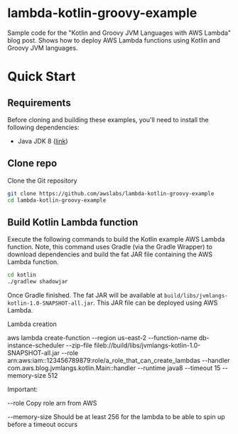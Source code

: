 # lambda-kotlin-groovy-example

Sample code for the "Kotlin and Groovy JVM Languages with AWS Lambda" blog post. Shows how to deploy AWS Lambda functions using Kotlin and Groovy JVM languages.

# Quick Start

## Requirements

Before cloning and building these examples, you'll need to install the following dependencies:
* Java JDK 8 ([link](http://www.oracle.com/technetwork/java/javase/downloads/index-jsp-138363.html))

## Clone repo

Clone the Git repository

```bash
git clone https://github.com/awslabs/lambda-kotlin-groovy-example
cd lambda-kotlin-groovy-example
```

## Build Kotlin Lambda function

Execute the following commands to build the Kotlin example AWS Lambda function. Note, this command uses Gradle (via the Gradle Wrapper) to download dependencies and build the fat JAR file containing the AWS Lambda function.

```bash
cd kotlin
./gradlew shadowjar
```

Once Gradle finished. The fat JAR will be available at `build/libs/jvmlangs-kotlin-1.0-SNAPSHOT-all.jar`. This JAR file can be deployed using AWS Lambda.

Lambda creation

aws lambda create-function --region us-east-2 --function-name db-instance-scheduler --zip-file fileb://build/libs/jvmlangs-kotlin-1.0-SNAPSHOT-all.jar --role arn:aws:iam::123456789879:role/a_role_that_can_create_lambdas --handler com.aws.blog.jvmlangs.kotlin.Main::handler --runtime java8 --timeout 15 --memory-size 512

Important:

--role 
    Copy role arn from AWS 

--memory-size
    Should be at least 256 for the lambda to be able to spin up before a timeout occurs

